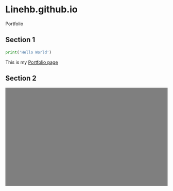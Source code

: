 # Linehb.github.io
Portfolio 
## Section 1
```python
print('Hello World')
``` 
This is my [Portfolio page](https://linehb.github.io/)

## Section 2
![](images/testimg.jpg)